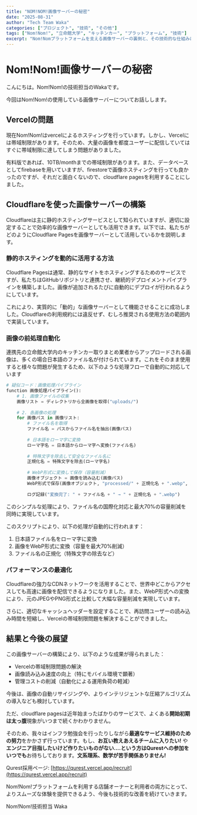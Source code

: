 ```yaml
---
title: "NOM!NOM!画像サーバーの秘密"
date: "2025-08-31"
author: "Tech Team Waka"
categories: ["プロジェクト", "技術", "その他"]
tags: ["Nom!Nom!", "立命館大学", "キッチンカー", "プラットフォーム", "技術"]
excerpt: "Nom!Nomプラットフォームを支える画像サーバーの裏側と、その技術的な仕組みについて解説します。パフォーマンスと信頼性を両立させるための工夫とは？"
---
```


# Nom!Nom!画像サーバーの秘密

こんにちは。Nom!Nom!の技術担当のWakaです。

今回はNom!Nom!の使用している画像サーバーについてお話しします。

## Vercelの問題
現在Nom!Nom!はvercelによるホスティングを行っています。しかし、Vercelには帯域制限があります。そのため、大量の画像を都度ユーザーに配信していてはすぐに帯域制限に達してしまう問題がありました。

有料版であれば、10TB/monthまでの帯域制限があります。また、データベースとしてfirebaseを用いていますが、firestoreで画像ホスティングを行っても良かったのですが、それだと面白くないので、cloudflare pagesを利用することにしました。
## Cloudflareを使った画像サーバーの構築

Cloudflareは主に静的ホスティングサービスとして知られていますが、適切に設定することで効率的な画像サーバーとしても活用できます。以下では、私たちがどのようにCloudflare Pagesを画像サーバーとして活用しているかを説明します。

### 静的ホスティングを動的に活用する方法

Cloudflare Pagesは通常、静的なサイトをホスティングするためのサービスですが、私たちはGitHubリポジトリと連携させ、継続的デプロイメントパイプラインを構築しました。画像が追加されるたびに自動的にデプロイが行われるようにしています。

これにより、実質的に「動的」な画像サーバーとして機能させることに成功しました。Cloudflareの利用規約には違反せず、むしろ推奨される使用方法の範囲内で実装しています。

### 画像の前処理自動化

連携先の立命館大学内のキッチンカー取りまとめ業者からアップロードされる画像は、多くの場合日本語のファイル名が付けられています。これをそのまま使用すると様々な問題が発生するため、以下のような処理フローで自動的に対応しています

```python
# 疑似コード：画像処理パイプライン
function 画像処理パイプライン():
    # 1. 画像ファイルの収集
    画像リスト = ディレクトリから全画像を取得("uploads/")
    
    # 2. 各画像の処理
    for 画像パス in 画像リスト:
        # ファイル名を取得
        ファイル名 = パスからファイル名を抽出(画像パス)
        
        # 日本語をローマ字に変換
        ローマ字名 = 日本語からローマ字へ変換(ファイル名)
        
        # 特殊文字を除去して安全なファイル名に
        正規化名 = 特殊文字を除去(ローマ字名)
        
        # WebP形式に変換して保存（容量削減）
        画像オブジェクト = 画像を読み込む(画像パス)
        WebP形式で保存(画像オブジェクト, "processed/" + 正規化名 + ".webp", 品質=85)
        
        ログ記録("変換完了: " + ファイル名 + " → " + 正規化名 + ".webp")
```

このシンプルな処理により、ファイル名の国際化対応と最大70%の容量削減を同時に実現しています。

このスクリプトにより、以下の処理が自動的に行われます：

1. 日本語ファイル名をローマ字に変換
2. 画像をWebP形式に変換（容量を最大70%削減）
3. ファイル名の正規化（特殊文字の除去など）

### パフォーマンスの最適化

Cloudflareの強力なCDNネットワークを活用することで、世界中どこからアクセスしても高速に画像を配信できるようになりました。また、WebP形式への変換により、元のJPEGやPNG形式と比較して大幅な容量削減を実現しています。

さらに、適切なキャッシュヘッダーを設定することで、再訪問ユーザーの読み込み時間を短縮し、Vercelの帯域制限問題を解決することができました。

## 結果と今後の展望

この画像サーバーの構築により、以下のような成果が得られました：

- Vercelの帯域制限問題の解決
- 画像読み込み速度の向上（特にモバイル環境で顕著）
- 管理コストの削減（自動化による運用負荷の軽減）

今後は、画像の自動リサイジングや、よりインテリジェントな圧縮アルゴリズムの導入なども検討しています。

ただ、cloudflare pagesは近年始まったばかりのサービスで、よくある**開始初期は太っ腹**現象がいつまで続くかわかりません。

そのため、我々はインフラ勉強会を行ったりしながら**最適なサービス維持のための努力**をかかさず行っています。もし、**お互い教えあえるチームに入りたい!** や **エンジニア目指したいけど作りたいものがない....**という方はQurestへの参加を**いつでも**お待ちしております。**文系理系、数学が苦手関係ありません!**

Qurest採用ページ: [https://qurest.vercel.app/recruit](https://qurest.vercel.app/recruit)


Nom!Nom!プラットフォームを利用する店舗オーナーと利用者の両方にとって、よりスムーズな体験を提供できるよう、今後も技術的な改善を続けていきます。

Nom!Nom!技術担当 Waka